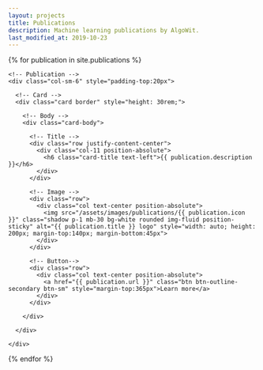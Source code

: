 ```yaml
---
layout: projects
title: Publications
description: Machine learning publications by AlgoWit.
last_modified_at: 2019-10-23
---
```


<div class="row">

  <!-- Looping through publications -->
  {% for publication in site.publications %}

    <!-- Publication -->
    <div class="col-sm-6" style="padding-top:20px">
      
      <!-- Card -->
      <div class="card border" style="height: 30rem;">
        
        <!-- Body -->
        <div class="card-body">
          
          <!-- Title -->
          <div class="row justify-content-center">
            <div class="col-11 position-absolute">
              <h6 class="card-title text-left">{{ publication.description }}</h6>
            </div>
          </div>
          
          <!-- Image -->
          <div class="row">
            <div class="col text-center position-absolute">
              <img src="/assets/images/publications/{{ publication.icon }}" class="shadow p-1 mb-30 bg-white rounded img-fluid position-sticky" alt="{{ publication.title }} logo" style="width: auto; height: 200px; margin-top:140px; margin-bottom:45px">
            </div>
          </div>
          
          <!-- Button-->
          <div class="row">
            <div class="col text-center position-absolute">
              <a href="{{ publication.url }}" class="btn btn-outline-secondary btn-sm" style="margin-top:365px">Learn more</a>
            </div>
          </div>

        </div>
      
      </div>
  
    </div>

  {% endfor %}

</div>
